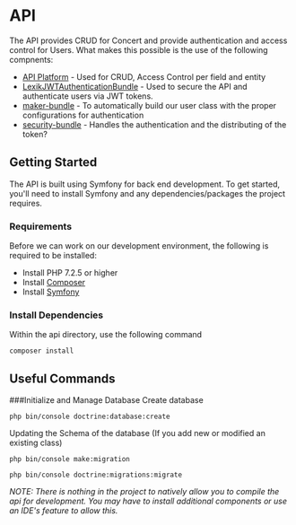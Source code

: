 # API
The API provides CRUD for Concert and provide authentication and access control for Users. What makes this possible is the use of the following compnents:
* [API Platform](https://api-platform.com/) - Used for CRUD, Access Control per field and entity
* [LexikJWTAuthenticationBundle](https://github.com/lexik/LexikJWTAuthenticationBundle) - Used to secure the API and authenticate users via JWT tokens.
* [maker-bundle](https://symfony.com/doc/current/bundles/SymfonyMakerBundle/index.html) -  To automatically build our user class with the proper configurations for authentication 
* [security-bundle](https://symfony.com/doc/current/security.html) - Handles the authentication and the distributing of the token?



## Getting Started
The API is built using Symfony for back end development. To get started, you'll need to install Symfony and any dependencies/packages the project requires.

### Requirements
Before we can work on our development environment, the following is required to be installed:
* Install PHP 7.2.5 or higher
* Install [Composer](https://getcomposer.org/download/)
* Install [Symfony](https://symfony.com/download) </br>

### Install Dependencies
Within the api directory, use the following command
```
composer install
```

## Useful Commands
###Initialize and Manage Database
Create database
```
php bin/console doctrine:database:create
```

Updating the Schema of the database (If you add new or modified an existing class)
```
php bin/console make:migration

php bin/console doctrine:migrations:migrate
```


_NOTE: There is nothing in the project to natively allow you to compile the api for development. You may have to install additional components or use an IDE's feature to allow this._